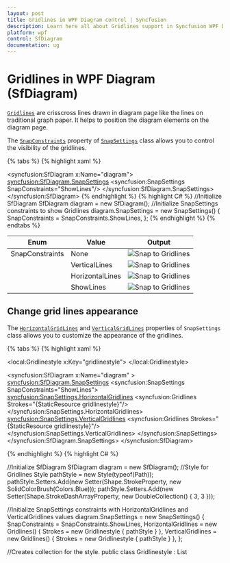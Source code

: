 ```yaml
---
layout: post
title: Gridlines in WPF Diagram control | Syncfusion
description: Learn here all about Gridlines support in Syncfusion WPF Diagram (SfDiagram) control, its elements and more.
platform: wpf
control: SfDiagram
documentation: ug
---
```


# Gridlines in WPF Diagram (SfDiagram)

[`Gridlines`](https://help.syncfusion.com/cr/wpf/Syncfusion.UI.Xaml.Diagram.Gridlines.html) are crisscross lines drawn in diagram page like the lines on traditional graph paper. It helps to position the diagram elements on the diagram page.

The [`SnapConstraints`](https://help.syncfusion.com/cr/wpf/Syncfusion.UI.Xaml.Diagram.SnapSettings.html#Syncfusion_UI_Xaml_Diagram_SnapSettings_SnapConstraints) property of [`SnapSettings`](https://help.syncfusion.com/cr/wpf/Syncfusion.UI.Xaml.Diagram.SnapSettings.html) class allows you to control the visibility of the gridlines.

{% tabs %}
{% highlight xaml %}
<!--Initialize SfDiagram-->
<syncfusion:SfDiagram x:Name="diagram">
    <!--Initialize SnapSettings constraints to show Gridlines-->
    <syncfusion:SfDiagram.SnapSettings>
        <syncfusion:SnapSettings SnapConstraints="ShowLines"/>
    </syncfusion:SfDiagram.SnapSettings>
</syncfusion:SfDiagram>
{% endhighlight %}
{% highlight C# %}
//Initialize SfDiagram
SfDiagram diagram = new SfDiagram();
//Initialize SnapSettings constraints to show Gridlines
diagram.SnapSettings = new SnapSettings()
{
    SnapConstraints = SnapConstraints.ShowLines,
};
{% endhighlight %}
{% endtabs %}

| Enum  | Value| Output |
|---|---|---|
| SnapConstraints| None | ![Snap to Gridlines](Gridlines_images/GridlinesNone.png) |
|  |VerticalLines | ![Snap to Gridlines](Gridlines_images/GridlinesVertical.png) |
|  | HorizontalLines| ![Snap to Gridlines](Gridlines_images/GridlinesHorizontal.png) |
|  | ShowLines| ![Snap to Gridlines](Gridlines_images/GridlinesShowLines.png) |

## Change grid lines appearance

The [`HorizontalGridLines`](https://help.syncfusion.com/cr/wpf/Syncfusion.UI.Xaml.Diagram.SnapSettings.html#Syncfusion_UI_Xaml_Diagram_SnapSettings_HorizontalGridlines) and [`VerticalGridLines`](https://help.syncfusion.com/cr/wpf/Syncfusion.UI.Xaml.Diagram.SnapSettings.html#Syncfusion_UI_Xaml_Diagram_SnapSettings_VerticalGridlines) properties of `SnapSettings` class allows you to customize the appearance of the gridlines. 

{% tabs %}
{% highlight xaml %}

<!--Style for Gridlines-->
<local:Gridlinestyle x:Key="gridlinestyle">
    <Style TargetType="Path">
        <Setter Property="Stroke" Value="Blue"/>
        <Setter Property="StrokeDashArray" Value="3"/>
    </Style>
</local:Gridlinestyle>

<!--Initialize SfDiagram-->
<syncfusion:SfDiagram x:Name="diagram" >
    <!--Initialize Snap Settings-->
    <syncfusion:SfDiagram.SnapSettings>
        <syncfusion:SnapSettings SnapConstraints="ShowLines">
            <!--Initialize Horizontal Gridlines-->
            <syncfusion:SnapSettings.HorizontalGridlines>
                <syncfusion:Gridlines Strokes="{StaticResource gridlinestyle}"/>
            </syncfusion:SnapSettings.HorizontalGridlines>
            <!--Initialize Vertical Gridlines-->
            <syncfusion:SnapSettings.VerticalGridlines>
                <syncfusion:Gridlines Strokes="{StaticResource gridlinestyle}"/>
            </syncfusion:SnapSettings.VerticalGridlines>
        </syncfusion:SnapSettings>
    </syncfusion:SfDiagram.SnapSettings>
</syncfusion:SfDiagram>

{% endhighlight %}
{% highlight C# %}

//Initialize SfDiagram
SfDiagram diagram = new SfDiagram();
//Style for Gridlines
Style pathStyle = new Style(typeof(Path));
pathStyle.Setters.Add(new Setter(Shape.StrokeProperty, new SolidColorBrush(Colors.Blue)));
pathStyle.Setters.Add(new Setter(Shape.StrokeDashArrayProperty, new DoubleCollection() { 3, 3 }));

//Initialize SnapSettings constraints with HorizontalGridlines and VerticalGridlines values
diagram.SnapSettings = new SnapSettings()
{
    SnapConstraints = SnapConstraints.ShowLines,
    HorizontalGridlines = new Gridlines()
    {
        Strokes = new Gridlinestyle { pathStyle }
    },
    VerticalGridlines = new Gridlines()
    {
        Strokes = new Gridlinestyle { pathStyle }
    },
};

//Creates collection for the style.
public class Gridlinestyle : List<Style>
{
}
{% endhighlight %}
{% endtabs %}

![Snap to Gridlines](Gridlines_images/CustomGridlines.png)

## Change grid spacing

The thickness and space between the gridlines can be customized by using [`LinesInterval`](https://help.syncfusion.com/cr/wpf/Syncfusion.UI.Xaml.Diagram.Gridlines.html#Syncfusion_UI_Xaml_Diagram_Gridlines_LinesInterval) property of Gridlines class. The `LinesInterval` is a type of List<double> collection, where the values at the odd indexes are referred as thickness of the lines and the values at the even indexes are referred as space between the gridlines.

{% tabs %}
{% highlight xaml %}
<!--Initializes the double collection-->
<local:Intervals x:Key="Intervals">
    <!--Thickness of the grid line-->
    <sys:Double>0.25</sys:Double>
    <!--Space between each gridlines-->
    <sys:Double>10</sys:Double>
    <sys:Double>0.5</sys:Double>
    <sys:Double>20</sys:Double>
    <sys:Double>1</sys:Double>
    <sys:Double>30</sys:Double>
    <sys:Double>1.25</sys:Double>
    <sys:Double>40</sys:Double>
    <sys:Double>1.5</sys:Double>
    <sys:Double>50</sys:Double>
</local:Intervals>

<!--Initialize SfDiagram-->
<syncfusion:SfDiagram x:Name="diagram" >
    <syncfusion:SfDiagram.SnapSettings>
        <syncfusion:SnapSettings SnapConstraints="ShowLines">
            <!--Initialize Horizontal Gridlines-->
            <syncfusion:SnapSettings.HorizontalGridlines>
                <syncfusion:Gridlines LinesInterval="{StaticResource Intervals}" />
            </syncfusion:SnapSettings.HorizontalGridlines>
            <!--Initialize Vertical Gridlines-->
            <syncfusion:SnapSettings.VerticalGridlines>
                <syncfusion:Gridlines LinesInterval="{StaticResource Intervals}"/>
            </syncfusion:SnapSettings.VerticalGridlines>
        </syncfusion:SnapSettings>
    </syncfusion:SfDiagram.SnapSettings>
</syncfusion:SfDiagram>
{% endhighlight %}
{% highlight C# %}

//Initialize SfDiagram
SfDiagram diagram = new SfDiagram();

//Initialize the double collection
Intervals intervals = new Intervals { 0.25, 10, 0.5, 20, 1, 30, 1.25, 40, 1.5, 50 };
//Initialize Snap Setting constraints with HorizontalGridlines and VerticalGridlines values
diagram.SnapSettings = new SnapSettings()
{
    SnapConstraints = SnapConstraints.ShowLines,
    HorizontalGridlines = new Gridlines()
    {
        //Define lines interval value
        LinesInterval = intervals,
    },
    VerticalGridlines = new Gridlines()
    {
        //Define lines interval value
        LinesInterval = intervals,
    },
};

//Creates collection for the double values.
public class Intervals : List<double>
{
}
{% endhighlight %}
{% endtabs %}

![Snap to Gridlines](Gridlines_images/LineIntervals.png)

Find the [Gridlines sample](https://github.com/SyncfusionExamples/WPF-Diagram-Examples/tree/master/Samples/Gridlines) to depict the Gridlines.

{% seealso %}

[How to snap the objects on gridlines](/wpf/diagram/snapping/definesnapping)

{% endseealso %}
